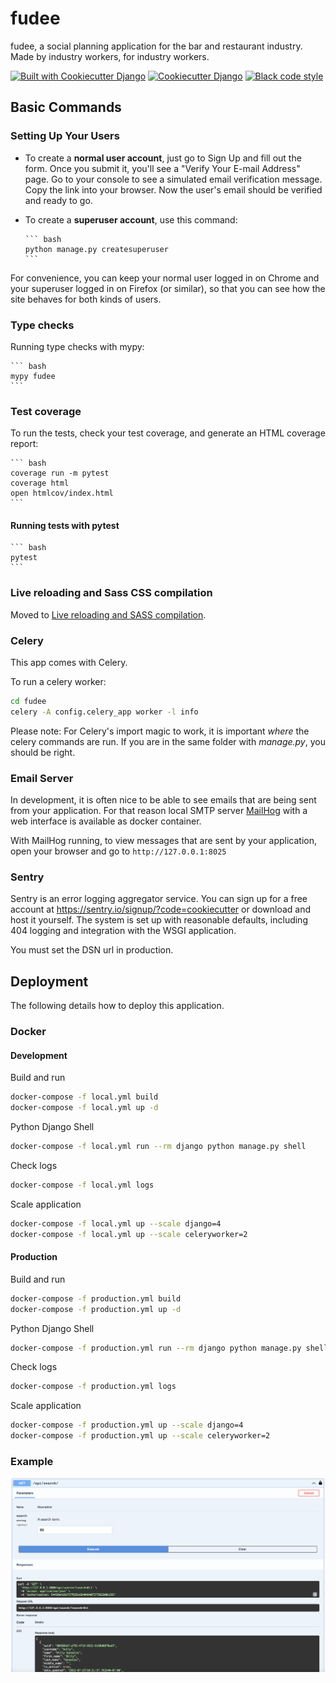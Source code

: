 # fudee

fudee, a social planning application for the bar and restaurant industry.  Made by industry workers, for industry workers.

[![Built with Cookiecutter Django](https://img.shields.io/badge/built%20with-Cookiecutter%20Django-ff69b4.svg?logo=cookiecutter)](https://github.com/django/django/)
[![Cookiecutter Django](https://img.shields.io/badge/built%20with-Cookiecutter%20Django-ff69b4.svg?logo=cookiecutter)](https://github.com/cookiecutter/cookiecutter-django/)
[![Black code style](https://img.shields.io/badge/code%20style-black-000000.svg)](https://github.com/ambv/black)

## Basic Commands

### Setting Up Your Users

-   To create a **normal user account**, just go to Sign Up and fill out the form. Once you submit it, you'll see a "Verify Your E-mail Address" page. Go to your console to see a simulated email verification message. Copy the link into your browser. Now the user's email should be verified and ready to go.

-   To create a **superuser account**, use this command:

        ``` bash
        python manage.py createsuperuser
        ```

For convenience, you can keep your normal user logged in on Chrome and your superuser logged in on Firefox (or similar), so that you can see how the site behaves for both kinds of users.

### Type checks

Running type checks with mypy:

    ``` bash
    mypy fudee
    ```

### Test coverage

To run the tests, check your test coverage, and generate an HTML coverage report:

    ``` bash
    coverage run -m pytest
    coverage html
    open htmlcov/index.html
    ```


#### Running tests with pytest

    ``` bash
    pytest
    ```

### Live reloading and Sass CSS compilation

Moved to [Live reloading and SASS compilation](https://cookiecutter-django.readthedocs.io/en/latest/developing-locally.html#sass-compilation-live-reloading).

### Celery

This app comes with Celery.

To run a celery worker:

``` bash
cd fudee
celery -A config.celery_app worker -l info
```

Please note: For Celery's import magic to work, it is important *where* the celery commands are run. If you are in the same folder with *manage.py*, you should be right.

### Email Server

In development, it is often nice to be able to see emails that are being sent from your application. For that reason local SMTP server [MailHog](https://github.com/mailhog/MailHog) with a web interface is available as docker container.

With MailHog running, to view messages that are sent by your application, open your browser and go to `http://127.0.0.1:8025`

### Sentry

Sentry is an error logging aggregator service. You can sign up for a free account at <https://sentry.io/signup/?code=cookiecutter> or download and host it yourself.
The system is set up with reasonable defaults, including 404 logging and integration with the WSGI application.

You must set the DSN url in production.

## Deployment

The following details how to deploy this application.

### Docker

#### Development

Build and run
``` bash
docker-compose -f local.yml build
docker-compose -f local.yml up -d
```

Python Django Shell
``` bash
docker-compose -f local.yml run --rm django python manage.py shell
```

Check logs
``` bash
docker-compose -f local.yml logs
```

Scale application
``` bash
docker-compose -f local.yml up --scale django=4
docker-compose -f local.yml up --scale celeryworker=2
```

#### Production

Build and run
``` bash
docker-compose -f production.yml build
docker-compose -f production.yml up -d
```

Python Django Shell
``` bash
docker-compose -f production.yml run --rm django python manage.py shell
```

Check logs
``` bash
docker-compose -f production.yml logs
```

Scale application
``` bash
docker-compose -f production.yml up --scale django=4
docker-compose -f production.yml up --scale celeryworker=2
```

### Example

![Search](https://raw.githubusercontent.com/rclong1221/project-assets/main/fudee-backend/search.png)